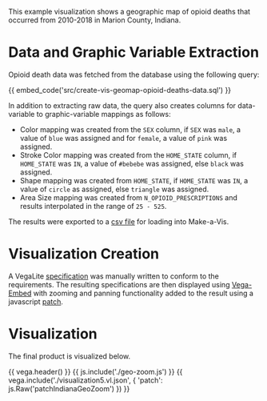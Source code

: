 This example visualization shows a geographic map of opioid deaths that occurred from 2010-2018 in Marion County, Indiana.

# Data and Graphic Variable Extraction


Opioid death data was fetched from the database using the following query:

{{ embed_code('src/create-vis-geomap-opioid-deaths-data.sql') }}

In addition to extracting raw data, the query also creates columns for data-variable to graphic-variable mappings as follows:

* Color mapping was created from the `SEX` column, if `SEX` was `male`, a value of `blue` was assigned and for `female`, a value of `pink` was assigned.
* Stroke Color mapping was created from the `HOME_STATE` column, if `HOME_STATE` was `IN`, a value of `#bebebe` was assigned, else `black` was assigned.
* Shape mapping was created from `HOME_STATE`, if `HOME_STATE` was `IN`, a value of `circle` as assigned, else `triangle` was assigned.
* Area Size mapping was created from `N_OPIOID_PRESCRIPTIONS` and results interpolated in the range of `25 - 525`.

The results were exported to a [csv file](../data/vis-geomap-opioid-deaths.csv) for loading into Make-a-Vis.

# Visualization Creation

A VegaLite [specification](./visualization5.vl.json) was manually written to conform to the requirements. The resulting specifications are then displayed using [Vega-Embed](https://github.com/vega/vega-embed) with zooming and panning functionality added to the result using a javascript [patch](./geo-zoom.js).


# Visualization

The final product is visualized below.

{{ vega.header() }}
{{ js.include('./geo-zoom.js') }}
{{ vega.include('./visualization5.vl.json', { 'patch': js.Raw('patchIndianaGeoZoom') }) }}
